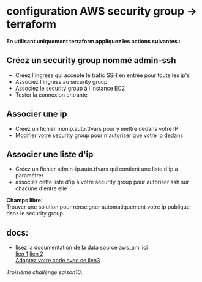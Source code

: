 # configuration AWS security group -> terraform

**En utilisant uniquement terraform appliquez les actions suivantes :**

## Créez un security group nommé admin-ssh

* Créez l'ingress qui accepte le trafic SSH en entrée pour toute les ip's
* Associez l'ingress au security group
* Associez le security group à l'instance EC2
* Tester la connexion entrante

## Associer une ip

* Créez un fichier monip.auto.tfvars pour y mettre dedans votre IP
* Modifier votre security group pour n'autoriser que votre ip dedans

## Associer une liste d'ip
* Créez un fichier admin-ip.auto.tfvars qui contient une liste d'ip à paramétrer
* associez cette liste d'ip à votre security group pour autoriser ssh sur chacune d'entre elle


**Champs libre**:  
Trouver une solution pour renseigner automatiquement votre ip publique dans le security group.

## docs:

* lisez la documentation de la data source aws_ami  [ici](https://registry.terraform.io/providers/hashicorp/aws/latest/docs/data-sources/ami)  
[lien 1](https://registry.terraform.io/providers/hashicorp/aws/latest/docs/data-sources/ami) [lien 2](https://developer.hashicorp.com/terraform/language/backend/s3)  
[Adaptez votre code avec ce lien3](https://registry.terraform.io/providers/hashicorp/aws/latest/docs/resources/security_group)


*Troisième challenge saison10*.